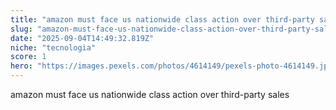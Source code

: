 ```yaml
---
title: "amazon must face us nationwide class action over third-party sales"
slug: "amazon-must-face-us-nationwide-class-action-over-third-party-sales"
date: "2025-09-04T14:49:32.819Z"
niche: "tecnologia"
score: 1
hero: "https://images.pexels.com/photos/4614149/pexels-photo-4614149.jpeg?auto=compress&cs=tinysrgb&fit=crop&h=627&w=1200&auto=compress&cs=tinysrgb&w=1024&h=576&fit=crop"
---
```


amazon must face us nationwide class action over third-party sales
